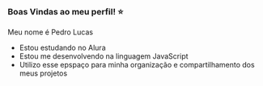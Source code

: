 ### Boas Vindas ao meu perfil! ⭐

Meu nome é Pedro Lucas

- Estou estudando no Alura
- Estou me desenvolvendo na linguagem JavaScript
- Utilizo esse epspaço para minha organização e compartilhamento dos meus projetos
